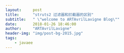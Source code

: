 ```yaml
---
layout:     post
title:      "struts2 过滤器和拦截器的区别"
subtitle:   " \"welcome to ARTAvrilLavigne Blog\""
date:       2018-01-26 18:46:00
author:     "ARTAvrilLavigne"
header-img: "img/post-bg-2015.jpg"
tags:
    - javaee
---
```

## 
